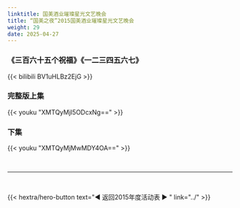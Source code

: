 ```yaml
---
linktitle: 国美酒业璀璨星光文艺晚会
title: “国美之夜”2015国美酒业璀璨星光文艺晚会
weight: 29
date: 2025-04-27
---
```


### 《三百六十五个祝福》《一二三四五六七》

{{< bilibili BV1uHLBz2EjG >}}

### 完整版上集

{{< youku "XMTQyMjI5ODcxNg==" >}}

### 下集

{{< youku "XMTQyMjMwMDY4OA==" >}}

<br>
<hr>
<br>

{{< hextra/hero-button text="◀ 返回2015年度活动表 ▶ " link="../" >}}
